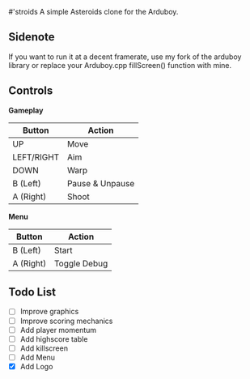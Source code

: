 #'stroids
A simple Asteroids clone for the Arduboy.

## Sidenote

If you want to run it at a decent framerate, use my fork of the arduboy library or replace your Arduboy.cpp fillScreen() function with mine.

## Controls 

**Gameplay**

| **Button** | **Action** |
|------------|------------|
| UP | Move |
| LEFT/RIGHT | Aim |
| DOWN | Warp |
| B (Left) | Pause & Unpause |
| A (Right) | Shoot |

**Menu**

| **Button** | **Action** |
|------------|------------|
| B (Left) | Start |
| A (Right) | Toggle Debug |

## Todo List

- [ ] Improve graphics
- [ ] Improve scoring mechanics
- [ ] Add player momentum
- [ ] Add highscore table
- [ ] Add killscreen
- [ ] Add Menu
- [X] Add Logo
